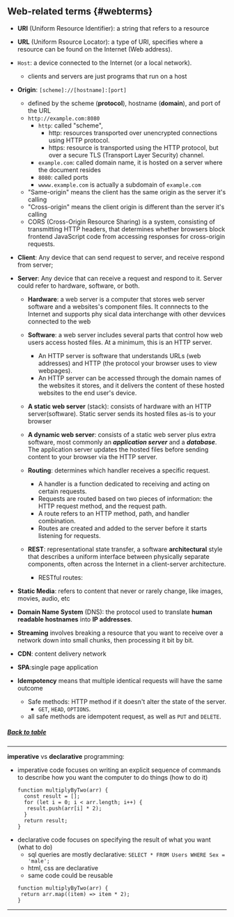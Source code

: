 ## Web-related terms {#webterms}

- **URI** (Uniform Resource Identifier): a string that refers to a resource
- **URL** (Uniform Rsource Locator): a type of URI, specifies where a resource can be found on the Internet (Web address).
  <br>
- `Host`: a device connected to the Internet (or a local network).

  - clients and servers are just programs that run on a host
    <br>

- **Origin**: `[scheme]://[hostname]:[port]`

  - defined by the scheme (**protocol**), hostname (**domain**), and port of the URL
  - `http://example.com:8080`
    - `http`: called "scheme",
      - http: resources transported over unencrypted connections using HTTP protocol.
      - https: resource is transported using the HTTP protocol, but over a secure TLS (Transport Layer Security) channel.
    - `example.com`: called domain name, it is hosted on a server where the document resides
    - `8080`: called ports
    - `wwww.example.com` is actually a subdomain of `example.com`
  - "Same-origin" means the client has the same origin as the server it's calling
  - "Cross-origin" means the client origin is different than the server it's calling
  - CORS (Cross-Origin Resource Sharing) is a system, consisting of transmitting HTTP headers, that determines whether browsers block frontend JavaScript code from accessing responses for cross-origin requests.
    <br>

- **Client**: Any device that can send request to server, and receive respond from server;
- **Server**: Any device that can receive a request and respond to it. Server could refer to hardware, software, or both.

  - **Hardware**: a web server is a computer that stores web server software and a websites's component files. It connnects to the Internet and supports phy sical data interchange with other devvices connected to the web
  - **Software**: a web server includes several parts that control how web users access hosted files. At a minimum, this is an HTTP server.
    - An HTTP server is software that understands URLs (web addresses) and HTTP (the protocol your browser uses to view webpages).
    - An HTTP server can be accessed through the domain names of the websites it stores, and it delivers the content of these hosted websites to the end user's device.
      <br>
  - **A static web server** (stack): consists of hardware with an HTTP server(software). Static server sends its hosted files as-is to your browser
  - **A dynamic web server**: consists of a static web server plus extra software, most commonly an _**application server**_ and a **_database_**. The application server updates the hosted files before sending content to your browser via the HTTP server.
    <br>
  - **Routing**: determines which handler receives a specific request.

    - A handler is a function dedicated to receiving and acting on certain requests.
    - Requests are routed based on two pieces of information: the HTTP request method, and the request path.
    - A route refers to an HTTP method, path, and handler combination.
    - Routes are created and added to the server before it starts listening for requests.
      <br>

  - **REST**: representational state transfer, a software **architectural** style that describes a uniform interface between physically separate components, often across the Internet in a client-server architecture.
    - RESTful routes:
      <br>

- **Static Media**: refers to content that never or rarely change, like images, movies, audio, etc
  <br>
- **Domain Name System** (DNS): the protocol used to translate **human readable hostnames** into **IP addresses**.
  <br>
- **Streaming** involves breaking a resource that you want to receive over a network down into small chunks, then processing it bit by bit.
  <br>
- **CDN**: content delivery network
  <br>
- **SPA**:single page application
  <br>
- **Idempotency** means that multiple identical requests will have the same outcome
  - Safe methods: HTTP method if it doesn't alter the state of the server.
    - `GET`, `HEAD`, `OPTIONS`.
  - all safe methods are idempotent request, as well as `PUT` and `DELETE`.
    <br>

##### **[Back to table](#table)**

---

**imperative** vs **declarative** programming:

- imperative code focuses on writing an explicit sequence of commands to describe how you want the computer to do things (how to do it)
  ```
  function multiplyByTwo(arr) {
    const result = [];
    for (let i = 0; i < arr.length; i++) {
     result.push(arr[i] * 2);
    }
    return result;
  }
  ```
- declarative code focuses on specifying the result of what you want (what to do)
  - sql queries are mostly declarative: `SELECT * FROM Users WHERE Sex = 'male';`
  - html, css are declarative
  - same code could be reusable
  ```
  function multiplyByTwo(arr) {
   return arr.map((item) => item * 2);
  }
  ```

---
